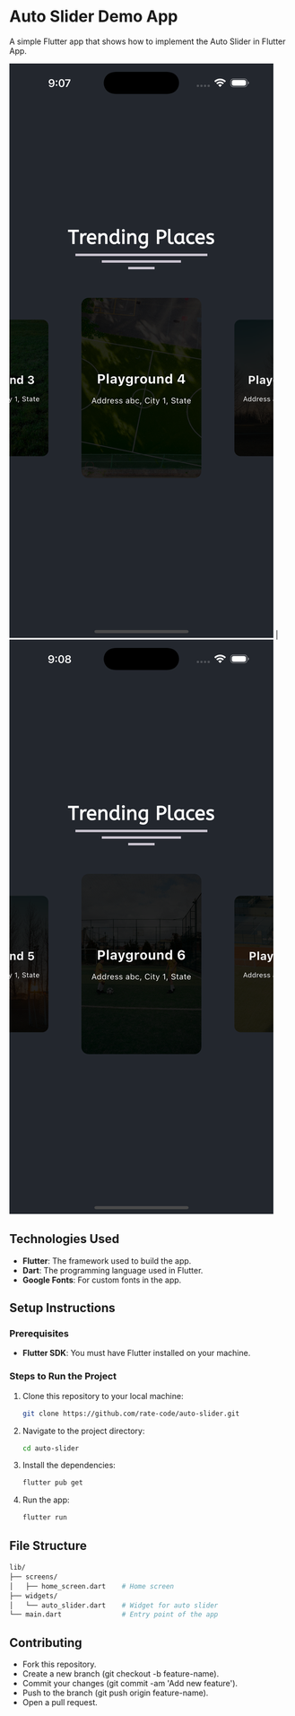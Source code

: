 # Auto Slider Demo App

A simple Flutter app that shows how to implement the Auto Slider in Flutter App.

![App Demo](assets/demo1.png) | ![App Demo](assets/demo2.png)

## Technologies Used

- **Flutter**: The framework used to build the app.
- **Dart**: The programming language used in Flutter.
- **Google Fonts**: For custom fonts in the app.

## Setup Instructions

### Prerequisites

- **Flutter SDK**: You must have Flutter installed on your machine.

### Steps to Run the Project

1. Clone this repository to your local machine:

   ```bash
   git clone https://github.com/rate-code/auto-slider.git
    ```
2. Navigate to the project directory:
    ```bash
   cd auto-slider
    ```
3. Install the dependencies:
    ```bash
   flutter pub get
    ```
4. Run the app:
    ```bash
   flutter run
    ```

## File Structure

```bash
lib/
├── screens/
│   ├── home_screen.dart    # Home screen
├── widgets/
│   └── auto_slider.dart    # Widget for auto slider
└── main.dart               # Entry point of the app
```

## Contributing

* Fork this repository.
* Create a new branch (git checkout -b feature-name).
* Commit your changes (git commit -am 'Add new feature').
* Push to the branch (git push origin feature-name).
* Open a pull request.